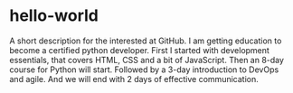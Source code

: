 # hello-world
A short description for the interested at GitHub. I am getting education to become a certified python developer. First I started with development essentials, that covers HTML, CSS and a bit of JavaScript. Then an 8-day course for Python will start. Followed by a 3-day introduction to DevOps and agile. And we will end with 2 days of effective communication.
